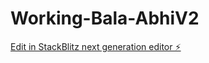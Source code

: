 # Working-Bala-AbhiV2

[Edit in StackBlitz next generation editor ⚡️](https://stackblitz.com/~/github.com/abhishekh-bala/Working-Bala-AbhiV2)